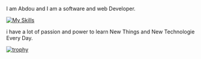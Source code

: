 I am Abdou and I am a software and web Developer.

[![My Skills](https://skillicons.dev/icons?i=c,cpp,py,django,js,html,css,bootstrap,react,java,vscode)](https://skillicons.dev)

i have a lot of passion and power to learn New Things and New Technologie Every Day.

[![trophy](https://github-profile-trophy.vercel.app/?username=AlCo2)](https://github.com/AlCo2/github-profile-trophy)
